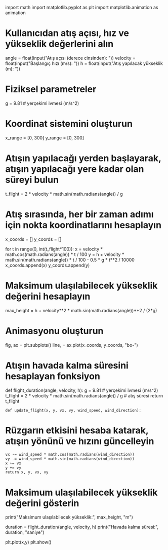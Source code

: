 import math
import matplotlib.pyplot as plt
import matplotlib.animation as animation

# Kullanıcıdan atış açısı, hız ve yükseklik değerlerini alın
angle = float(input("Atış açısı (derece cinsinden): "))
velocity = float(input("Başlangıç hızı (m/s): "))
h = float(input("Atış yapılacak yükseklik (m): "))

# Fiziksel parametreler
g = 9.81 # yerçekimi ivmesi (m/s^2)

# Koordinat sistemini oluşturun
x_range = [0, 300]
y_range = [0, 300]

# Atışın yapılacağı yerden başlayarak, atışın yapılacağı yere kadar olan süreyi bulun
t_flight = 2 * velocity * math.sin(math.radians(angle)) / g

# Atış sırasında, her bir zaman adımı için nokta koordinatlarını hesaplayın
x_coords = []
y_coords = []

for t in range(0, int(t_flight*100)):
    x = velocity * math.cos(math.radians(angle)) * t / 100
    y = h + velocity * math.sin(math.radians(angle)) * t / 100 - 0.5 * g * t**2 / 10000
    x_coords.append(x)
    y_coords.append(y)

# Maksimum ulaşılabilecek yükseklik değerini hesaplayın
max_height = h + velocity**2 * math.sin(math.radians(angle))**2 / (2*g)

# Animasyonu oluşturun
fig, ax = plt.subplots()
line, = ax.plot(x_coords, y_coords, "bo-")

# Atışın havada kalma süresini hesaplayan fonksiyon
def flight_duration(angle, velocity, h):
    g = 9.81  # yerçekimi ivmesi (m/s^2)
    t_flight = 2 * velocity * math.sin(math.radians(angle)) / g  # atış süresi
    return t_flight

    def update_flight(x, y, vx, vy, wind_speed, wind_direction):
# Rüzgarın etkisini hesaba katarak, atışın yönünü ve hızını güncelleyin
    vx -= wind_speed * math.cos(math.radians(wind_direction))
    vy -= wind_speed * math.sin(math.radians(wind_direction))
    x += vx
    y += vy
    return x, y, vx, vy



# Maksimum ulaşılabilecek yükseklik değerini gösterin
print("Maksimum ulaşılabilecek yükseklik:", max_height, "m")

duration = flight_duration(angle, velocity, h)
print("Havada kalma süresi:", duration, "saniye")

plt.plot(x,y)
plt.show()